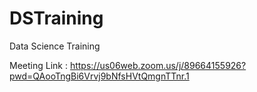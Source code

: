 # DSTraining
Data Science Training

Meeting Link : https://us06web.zoom.us/j/89664155926?pwd=QAooTngBi6Vrvj9bNfsHVtQmgnTTnr.1
